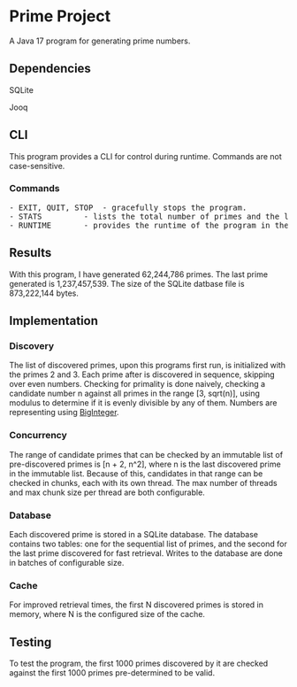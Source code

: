 # Prime Project

A Java 17 program for generating prime numbers. 

## Dependencies
SQLite

Jooq

## CLI
This program provides a CLI for control during runtime. Commands are not case-sensitive.
### Commands
<pre>
- EXIT, QUIT, STOP	- gracefully stops the program.
- STATS			- lists the total number of primes and the last prime discovered.
- RUNTIME		- provides the runtime of the program in the format of hh:mm:ss.
</pre>

## Results
With this program, I have generated 62,244,786 primes. The last prime generated is 1,237,457,539. The size of the SQLite datbase file is 873,222,144 bytes.

## Implementation
### Discovery
The list of discovered primes, upon this programs first run, is initialized with the primes 2 and 3. Each prime after is discovered in sequence, skipping over even numbers. Checking for primality is done naively, checking a candidate number n against all primes in the range [3, sqrt(n)], using modulus to determine if it is evenly divisible by any of them. Numbers are representing using [BigInteger](https://docs.oracle.com/javase/8/docs/api/java/math/BigInteger.html).

### Concurrency
The range of candidate primes that can be checked by an immutable list of pre-discovered primes is [n + 2, n^2], where n is the last discovered prime in the immutable list. Because of this, candidates in that range can be checked in chunks, each with its own thread. The max number of threads and max chunk size per thread are both configurable.

### Database
Each discovered prime is stored in a SQLite database. The database contains two tables: one for the sequential list of primes, and the second for the last prime discovered for fast retrieval. Writes to the database are done in batches of configurable size.

### Cache
For improved retrieval times, the first N discovered primes is stored in memory, where N is the configured size of the cache.

## Testing
To test the program, the first 1000 primes discovered by it are checked against the first 1000 primes pre-determined to be valid.
